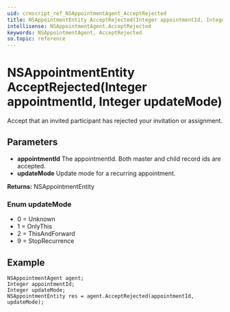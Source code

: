 ```yaml
---
uid: crmscript_ref_NSAppointmentAgent_AcceptRejected
title: NSAppointmentEntity AcceptRejected(Integer appointmentId, Integer updateMode)
intellisense: NSAppointmentAgent.AcceptRejected
keywords: NSAppointmentAgent, AcceptRejected
so.topic: reference
---
```


# NSAppointmentEntity AcceptRejected(Integer appointmentId, Integer updateMode)

Accept that an invited participant has rejected your invitation or assignment.

## Parameters

* **appointmentId** The appointmentId. Both master and child record ids are accepted.
* **updateMode** Update mode for a recurring appointment.

**Returns:** NSAppointmentEntity

### Enum updateMode

* 0 = Unknown
* 1 = OnlyThis
* 2 = ThisAndForward
* 9 = StopRecurrence

## Example

```crmscript
NSAppointmentAgent agent;
Integer appointmentId;
Integer updateMode;
NSAppointmentEntity res = agent.AcceptRejected(appointmentId, updateMode);
```

